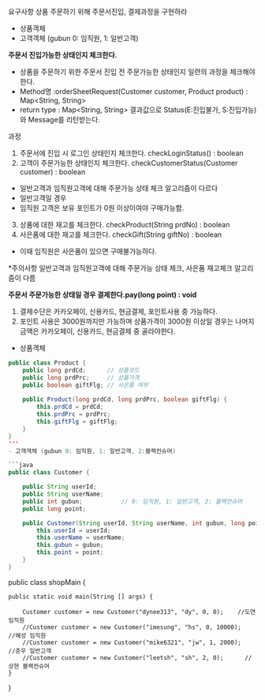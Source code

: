 요구사항
상품 주문하기 위해 주문서진입, 결제과정을 구현하라
- 상품객체
- 고객객체 (gubun 0: 임직원, 1: 일반고객)

**주문서 진입가능한 상태인지 체크한다.**
- 상품을 주문하기 위한 주문서 진입 전 주문가능한 상태인지 일련의 과정을 체크해야한다.
- Method명 :orderSheetRequest(Customer customer, Product product) : Map<String, String>
- return type : Map<String, String> 결과값으로  Status(E:진입불가, S:진입가능)와 Message를 리턴받는다. 

과정
1. 주문서에 진입 시 로그인 상태인지 체크한다. checkLoginStatus() : boolean
2. 고객이 주문가능한 상태인지 체크한다. checkCustomerStatus(Customer customer) : boolean
- 일반고객과 임직원고객에 대해 주문가능 상태 체크 알고리즘이 다르다
- 일반고객일 경우 
- 임직원 고객은 보유 포인트가 0원 이상이여야 구매가능함.
3. 상품에 대한 재고를 체크한다.  checkProduct(String prdNo) : boolean
4. 사은품에 대한 재고를 체크한다. checkGift(String giftNo) : boolean
- 이때 임직원은 사은품이 있으면 구매불가능하다.


*주의사항
일반고객과 임직원고객에 대해 주문가능 상태 체크, 사은품 재고체크 알고리즘이 다름


**주문서 주문가능한 상태일 경우 결제한다.pay(long point) : void**
1. 결제수단은 카카오페이, 신용카드, 현금결제, 포인트사용 중 가능하다.
2. 포인트 사용은 3000원까지만 가능하며 상품가격이 3000원 이상일 경우는 나머지 금액은 카카오페이, 신용카드, 현금결제 중 골라야한다.



- 상품객체
```java
public class Product {
    public long prdCd;      // 상품코드
    public long prdPrc;     // 상품가격
    public boolean giftFlg; // 사은품 여부
    
    public Product(long prdCd, long prdPrc, boolean giftFlg) {
        this.prdCd = prdCd;
        this.prdPrc = prdPrc;
        this.giftFlg = giftFlg;
    }
}
'''
- 고객객체 (gubun 0: 임직원, 1: 일반고객, 2:블랙컨슈머)

```java
public class Customer {

    public String userId;
    public String userName;
    public int gubun;			// 0: 임직원, 1: 일반고객, 2: 블랙컨슈머
    public long point;

    public Customer(String userId, String userName, int gubun, long point) {
        this.userId = userId;
        this.userName = userName;
        this.gubun = gubun;
        this.point = point;
    }
}
```


public class shopMain {

    public static void main(String [] args) {

        Customer customer = new Customer("dynee313", "dy", 0, 0);    //도연 임직원
        //Customer customer = new Customer("imesung", "hs", 0, 10000);     //혜성 임직원
        //Customer customer = new Customer("mike6321", "jw", 1, 2000);    //준우 일반고객
        //Customer customer = new Customer("leetsh", "sh", 2, 0);      //상현 블랙컨슈머
    }
}



	
	
